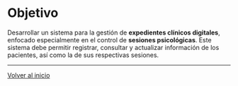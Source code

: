 # Objetivo

Desarrollar un sistema para la gestión de **expedientes clínicos digitales**, enfocado especialmente en el control de **sesiones psicológicas**. Este sistema debe permitir registrar, consultar y actualizar información de los pacientes, así como la de sus respectivas sesiones.

---
[Volver al inicio](../README.md)